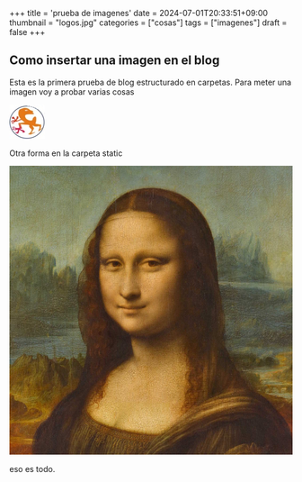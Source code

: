 +++
title = 'prueba de imagenes'
date = 2024-07-01T20:33:51+09:00
thumbnail = "logos.jpg"
categories = ["cosas"]
tags = ["imagenes"]
draft = false
+++

## Como insertar una imagen en el blog

Esta es la primera prueba de blog estructurado en carpetas.
Para meter una imagen voy a probar varias cosas

![gritos](logos.jpg)


Otra forma en la carpeta static

![gritos](../../../assets/img/Mona_Lisa.jpg)

eso es todo.

